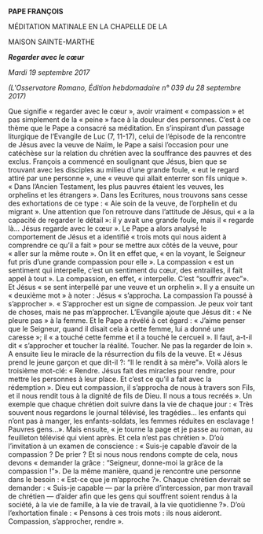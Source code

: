 **PAPE FRANÇOIS**

MÉDITATION MATINALE EN LA CHAPELLE DE LA

MAISON SAINTE-MARTHE

***Regarder avec le cœur***

*Mardi 19 septembre 2017*

*(L'Osservatore Romano, Édition hebdomadaire n° 039 du 28 septembre 2017)*

Que signifie « regarder avec le cœur », avoir vraiment « compassion » et pas simplement de la « peine » face à la douleur des personnes. C’est à ce thème que le Pape a consacré sa méditation. En s’inspirant d’un passage liturgique de l’Evangile de Luc (7, 11-17), celui de l’épisode de la rencontre de Jésus avec la veuve de Naïm, le Pape a saisi l’occasion pour une catéchèse sur la relation du chrétien avec la souffrance des pauvres et des exclus. François a commencé en soulignant que Jésus, bien que se trouvant avec les disciples au milieu d’une grande foule, « eut le regard attiré par une personne », une « veuve qui allait enterrer son fils unique ». « Dans l’Ancien Testament, les plus pauvres étaient les veuves, les orphelins et les étrangers ». Dans les Ecritures, nous trouvons sans cesse des exhortations de ce type : « Aie soin de la veuve, de l’orphelin et du migrant ». Une attention que l’on retrouve dans l’attitude de Jésus, qui « a la capacité de regarder le détail »: il y avait une grande foule, mais il « regarde là... Jésus regarde avec le cœur ». Le Pape a alors analysé le comportement de Jésus et a identifié « trois mots qui nous aident à comprendre ce qu’il a fait » pour se mettre aux côtés de la veuve, pour « aller sur la même route ». On lit en effet que, « en la voyant, le Seigneur fut pris d’une grande compassion pour elle ». La compassion « est un sentiment qui interpelle, c’est un sentiment du cœur, des entrailles, il fait appel à tout ». La compassion, en effet, « interpelle. C’est “souffrir avec”». Et Jésus « se sent interpellé par une veuve et un orphelin ». Il y a ensuite un « deuxième mot » à noter : Jésus « s’approcha. La compassion l’a poussé à s’approcher ». « S’approcher est un signe de compassion. Je peux voir tant de choses, mais ne pas m’approcher. L’Evangile ajoute que Jésus dit : « Ne pleure pas » à la femme. Et le Pape a révélé à cet égard : « J’aime penser que le Seigneur, quand il disait cela à cette femme, lui a donné une caresse »; il « a touché cette femme et il a touché le cercueil ». Il faut, a-t-il dit « s’approcher et toucher la réalité. Toucher. Ne pas la regarder de loin ». A ensuite lieu le miracle de la résurrection du fils de la veuve. Et « Jésus prend le jeune garçon et que dit-il ?: “Il le rendit à sa mère”». Voilà alors le troisième mot-clé: « Rendre. Jésus fait des miracles pour rendre, pour mettre les personnes à leur place. Et c’est ce qu’il a fait avec la rédemption ». Dieu eut compassion, il s’approcha de nous à travers son Fils, et il nous rendit tous à la dignité de fils de Dieu. Il nous a tous recréés ». Un exemple que chaque chrétien doit suivre dans la vie de chaque jour : « Très souvent nous regardons le journal télévisé, les tragédies... les enfants qui n’ont pas à manger, les enfants-soldats, les femmes réduites en esclavage ! Pauvres gens...». Mais ensuite, « je tourne la page et je passe au roman, au feuilleton télévisé qui vient après. Et cela n’est pas chrétien ». D’où l’invitation à un examen de conscience : « Suis-je capable d’avoir de la compassion ? De prier ? Et si nous nous rendons compte de cela, nous devons « demander la grâce : “Seigneur, donne-moi la grâce de la compassion !”». De la même manière, quand je rencontre une personne dans le besoin : « Est-ce que je m’approche ?». Chaque chrétien devrait se demander : « Suis-je capable — par la prière d’intercession, par mon travail de chrétien — d’aider afin que les gens qui souffrent soient rendus à la société, à la vie de famille, à la vie de travail, à la vie quotidienne ?». D’où l’exhortation finale : « Pensons à ces trois mots : ils nous aideront. Compassion, s’approcher, rendre ».
